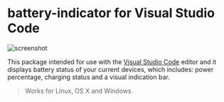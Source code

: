 # battery-indicator for Visual Studio Code

![screenshot](https://github.com/fBosch/vscode-battery-indicator/blob/master/screenshot.png?raw=true)

This package intended for use with the [Visual Studio Code](https://code.visualstudio.com/) editor and it displays battery status of your current devices, which includes: power percentage, charging status and a visual indication bar.

> Works for Linux, OS X and Windows.